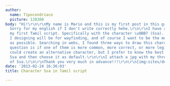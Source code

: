 ```yaml
---
author:
  name: Tipocondriaco
  picture: 128360
body: "Hi!\r\n\r\nMy name is Mario and this is my first post in this great forum.
  Sorry for my english if I don't write correctly hehe.\r\n\r\nI have a trouble designing
  my first Tamil script. Specifically with the character \u0BB7 (Ssa). The typography
  I designing will be for wayfinding, and of course I want to be the most legible
  as possible. Searching in webs, I found three ways to draw this character, and my
  question is if one of them is more common, more correct, or more legible. I also
  could create an alternative character, but I prefer to know the best drawing for
  Ssa and then choose it as default.\r\n\r\nI attach a jpg with my three versions
  of Ssa.\r\n\r\nThank you very much in advance!!!\r\n\r\n[img:sites/default/files/old-images/Tamil_Ssa_3999.jpg]"
date: '2013-02-24 16:36:03'
title: Character Ssa in Tamil script

---
```

